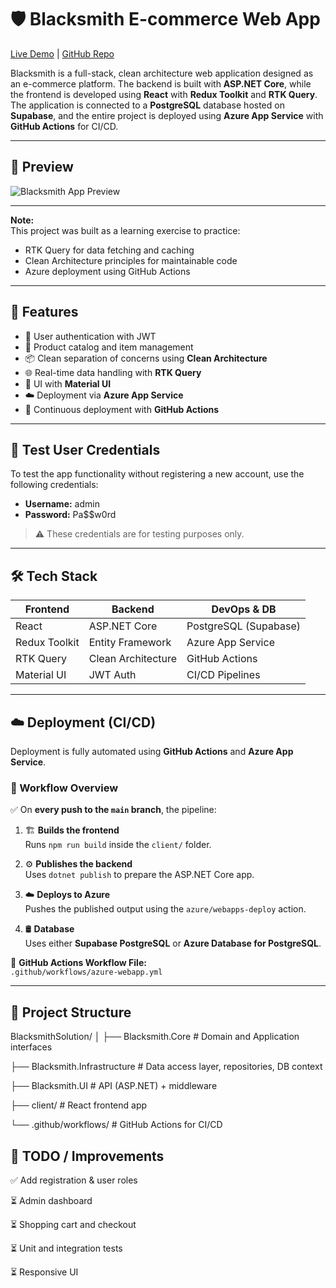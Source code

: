 # 🛡️ Blacksmith E-commerce Web App

[Live Demo](https://blacksmithsolution-e5dfd7auercug3cz.westeurope-01.azurewebsites.net/) | [GitHub Repo](https://github.com/ktopchiev/BlacksmithSolution)

Blacksmith is a full-stack, clean architecture web application designed as an e-commerce platform.
The backend is built with **ASP.NET Core**, while the frontend is developed using **React** with **Redux Toolkit** and **RTK Query**.
The application is connected to a **PostgreSQL** database hosted on **Supabase**, and the entire project is deployed using **Azure App Service** with **GitHub Actions** for CI/CD.

---

## 📸 Preview

![Blacksmith App Preview](../images/blacksmith.png)

---

**Note:**  
This project was built as a learning exercise to practice:
- RTK Query for data fetching and caching
- Clean Architecture principles for maintainable code
- Azure deployment using GitHub Actions

---

## 🚀 Features

- 🔐 User authentication with JWT
- 🛒 Product catalog and item management
- 📦 Clean separation of concerns using **Clean Architecture**
- 🌐 Real-time data handling with **RTK Query**
- 🎨 UI with **Material UI**
- ☁️ Deployment via **Azure App Service**
- 🔄 Continuous deployment with **GitHub Actions**

---

## 🔐 Test User Credentials

To test the app functionality without registering a new account, use the following credentials:

- **Username:** admin  
- **Password:** Pa$$w0rd

> ⚠️ These credentials are for testing purposes only.

---

## 🛠️ Tech Stack

| Frontend        | Backend         | DevOps & DB       |
|-----------------|-----------------|-------------------|
| React           | ASP.NET Core    | PostgreSQL (Supabase) |
| Redux Toolkit   | Entity Framework| Azure App Service |
| RTK Query       | Clean Architecture | GitHub Actions |
| Material UI     | JWT Auth        | CI/CD Pipelines   |

---
## ☁️ Deployment (CI/CD)

Deployment is fully automated using **GitHub Actions** and **Azure App Service**.

### 🚀 Workflow Overview

✅ On **every push to the `main` branch**, the pipeline:

1. 🏗️ **Builds the frontend**  
   Runs `npm run build` inside the `client/` folder.

2. ⚙️ **Publishes the backend**  
   Uses `dotnet publish` to prepare the ASP.NET Core app.

3. ☁️ **Deploys to Azure**  
   Pushes the published output using the `azure/webapps-deploy` action.

4. 🛢️ **Database**  
   Uses either **Supabase PostgreSQL** or **Azure Database for PostgreSQL**.

📄 **GitHub Actions Workflow File:**  
`.github/workflows/azure-webapp.yml`

---

## 📁 Project Structure
BlacksmithSolution/
│
├── Blacksmith.Core # Domain and Application interfaces

├── Blacksmith.Infrastructure # Data access layer, repositories, DB context

├── Blacksmith.UI # API (ASP.NET) + middleware

├── client/ # React frontend app

└── .github/workflows/ # GitHub Actions for CI/CD

## 📌 TODO / Improvements

✅ Add registration & user roles

⏳ Admin dashboard

⏳ Shopping cart and checkout

⏳ Unit and integration tests

⏳ Responsive UI
